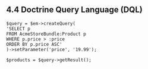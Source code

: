 ## 4.4 Doctrine Query Language (DQL)

```
$query = $em->createQuery(
'SELECT p 
FROM AcmeStoreBundle:Product p 
WHERE p.price > :price 
ORDER BY p.price ASC'
)->setParameter('price', '19.99');

$products = $query->getResult();
```